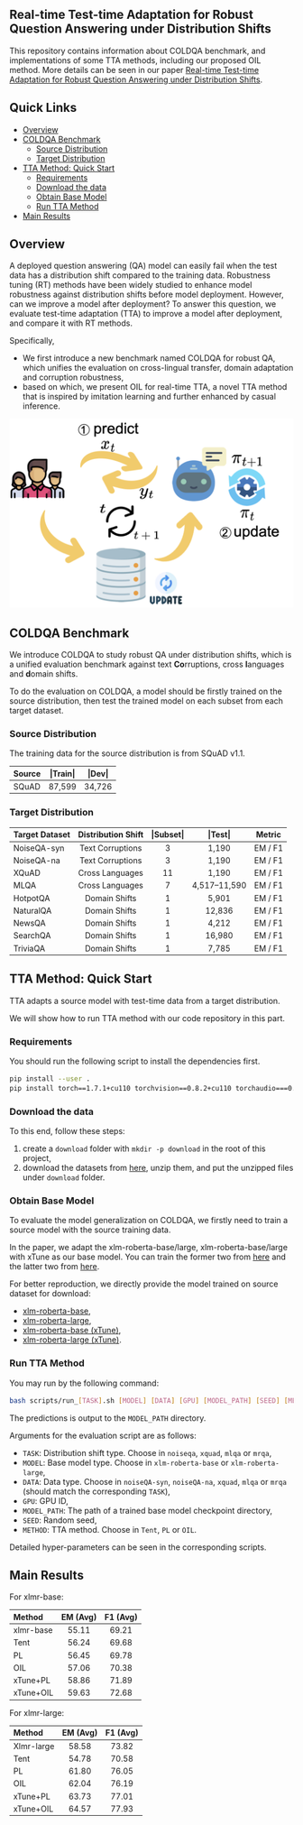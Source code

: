 ## Real-time Test-time Adaptation for Robust Question Answering under Distribution Shifts

This repository contains information about COLDQA benchmark, and implementations of some TTA methods, including our proposed OIL method. More details can be seen in our paper [Real-time Test-time Adaptation for Robust Question Answering under Distribution Shifts]().


## Quick Links
  - [Overview](#overview)
  - [COLDQA Benchmark](#coldqa-benchmark)
    - [Source Distribution](#source-distribution)
    - [Target Distribution](#target-distribution)
  - [TTA Method: Quick Start](#tta-method-quick-start)
    - [Requirements](#requirements)
    - [Download the data](#download-the-data)
    - [Obtain Base Model](#obtain-base-model)
    - [Run TTA Method](#run-tta-method)
  - [Main Results](#main-results)


## Overview

A deployed question answering (QA) model can easily fail when the test data has a distribution shift compared to the training data. 
Robustness tuning (RT) methods have been widely studied to enhance model robustness against distribution shifts before model deployment. 
However, can we improve a model after deployment? 
To answer this question, we evaluate test-time adaptation (TTA) to improve a model after deployment, and compare it with RT methods. 

Specifically, 
* We first introduce a new benchmark named COLDQA for robust QA, which unifies the evaluation on cross-lingual transfer, domain adaptation and corruption robustness,
* based on which, we present OIL for real-time TTA, a novel TTA method that is inspired by imitation learning and further enhanced by casual inference. 

![](figure/TTA.png)

## COLDQA Benchmark

We introduce COLDQA to study robust QA under distribution shifts, which is a unified evaluation benchmark against text **Co**rruptions, cross **l**anguages and **d**omain shifts.

To do the evaluation on COLDQA, a model should be firstly trained on the source distribution, then test the trained model on each subset from each target dataset.


### Source Distribution

The training data for the source distribution is from SQuAD v1.1.

| Source | \|Train\| | \|Dev\| |
| :----- | :-------: | :-----: |
| SQuAD  | 87,599    | 34,726  |


### Target Distribution

| Target Dataset | Distribution Shift | \|Subset\| |   \|Test\|   | Metric  |
| :------------- | :----------------: | :--------: | :----------: | :-----: |
| NoiseQA-syn    |  Text Corruptions  |     3      |    1,190     | EM / F1 |
| NoiseQA-na     |  Text Corruptions  |     3      |    1,190     | EM / F1 |
| XQuAD          |  Cross Languages   |     11     |    1,190     | EM / F1 |
| MLQA           |  Cross Languages   |     7      | 4,517–11,590 | EM / F1 |
| HotpotQA       |   Domain Shifts    |     1      |    5,901     | EM / F1 |
| NaturalQA      |   Domain Shifts    |     1      |    12,836    | EM / F1 |
| NewsQA         |   Domain Shifts    |     1      |    4,212     | EM / F1 |
| SearchQA       |   Domain Shifts    |     1      |    16,980    | EM / F1 |
| TriviaQA       |   Domain Shifts    |     1      |    7,785     | EM / F1 |


## TTA Method: Quick Start

TTA adapts a source model with test-time data from a target distribution.

We will show how to run TTA method with our code repository in this part.

### Requirements

You should run the following script to install the dependencies first.

```bash
pip install --user .
pip install torch==1.7.1+cu110 torchvision==0.8.2+cu110 torchaudio===0.7.2 -f https://download.pytorch.org/whl/torch_stable.html
```

### Download the data

To this end, follow these steps:

1. create a `download` folder with `mkdir -p download` in the root of this project,
2. download the datasets from [here](https://huggingface.co/datasets/oceanpty/ColdQA), unzip them, and put the unzipped files under `download` folder.


### Obtain Base Model

To evaluate the model generalization on COLDQA, we firstly need to train a source model with the source training data. 

In the paper, we adapt the xlm-roberta-base/large, xlm-roberta-base/large with xTune as our base model.
You can train the former two from [here](https://github.com/google-research/xtreme) and the latter two from [here](https://github.com/bozheng-hit/xTune).

For better reproduction, we directly provide the model trained on source dataset for download:
* [xlm-roberta-base](https://huggingface.co/oceanpty/xlmr-base-squad),
* [xlm-roberta-large](https://huggingface.co/oceanpty/xlmr-large-squad),
* [xlm-roberta-base (xTune)](https://huggingface.co/dyyyyyyyy/xTune_squad_XLM-RoBERTa-base),
* [xlm-roberta-large (xTune)](https://huggingface.co/dyyyyyyyy/xTune_squad_XLM-RoBERTa-large).


### Run TTA Method

You may run by the following command:

```bash
bash scripts/run_[TASK].sh [MODEL] [DATA] [GPU] [MODEL_PATH] [SEED] [METHOD]
```
The predictions is output to the `MODEL_PATH` directory.

Arguments for the evaluation script are as follows: 

* `TASK`: Distribution shift type. Choose in `noiseqa`, `xquad`, `mlqa` or `mrqa`,
* `MODEL`: Base model type. Choose in `xlm-roberta-base` or `xlm-roberta-large`,
* `DATA`: Data type. Choose in `noiseQA-syn`, `noiseQA-na`, `xquad`, `mlqa` or `mrqa` (should match the corresponding `TASK`),
* `GPU`: GPU ID,
* `MODEL_PATH`: The path of a trained base model checkpoint directory,
* `SEED`: Random seed,
* `METHOD`: TTA method. Choose in `Tent`, `PL` or `OIL`.

Detailed hyper-parameters can be seen in the corresponding scripts.


## Main Results

For xlmr-base: 

| Method    | EM (Avg) | F1 (Avg) |
| :-------- | :------: | :------: |
| xlmr-base |  55.11   |  69.21   |
| Tent      |  56.24   |  69.68   |
| PL        |  56.45   |  69.78   |
| OIL       |  57.06   |  70.38   |
| xTune+PL  |  58.86   |  71.89   |
| xTune+OIL |  59.63   |  72.68   |


For xlmr-large: 

| Method     | EM (Avg) | F1 (Avg) |
| :--------- | :------: | :------: |
| Xlmr-large |  58.58   |  73.82   |
| Tent       |  54.78   |  70.58   |
| PL         |  61.80   |  76.05   |
| OIL        |  62.04   |  76.19   |
| xTune+PL   |  63.73   |  77.01   |
| xTune+OIL  |  64.57   |  77.93   |
